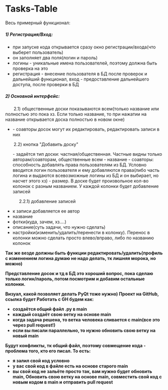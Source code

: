 # Tasks-Table

Весь примерный функционал:
<p><h5>1) Регистрация/Вход:</h5></p>
<ul>
    <li> при запуске кода открывается сразу окно регистрации/входа(что выберет пользователь)</li>
    <li> он заполняет два поля(логин и пароль)</li>
    <li> логины - уникальные имена пользователей, поэтому должна быть проверка на это</li>
    <li> регистрация - внесение пользователя в БД после проверок и дальнейший функционал, вход - предоставление дальнейшего доступа, после проверки в БД</li>
</ul>
<p><h5>2) Основной интерфейс:</h5></p>
    <p style="text-indent: 15px">&nbsp&nbsp&nbsp2.1) общественные доски показываются всем(только название или полностью это пока хз. Если только название, то при нажатии на название открывается доска полностью в новом окне)</p>
    <ul>
    <li>- соавторы досок могут их редактировать, редактировать записи в них</li>
    </ul>
    <p style="text-indent: 15px">&nbsp&nbsp&nbsp2.2) кнопка "Добавить доску"</p>
    <ul>
    - задаётся тип доски: частная/общественная. Частные видны только авторам/соавторам, общественные всем 
    - название
    - соавторы: способность добавлять права пользователям из БД. Условно вводится логин пользователя и ему добавляются права(либо часть логина и выдаются всевозможные логины из БД и он выбирает, но насчет этого хз)
    - размер. В доске будет произвольное кол-во колонок с разным названием. У каждой колонки будет добавление записей
    </ul>
        <p style="text-indent: 20px">&nbsp&nbsp&nbsp&nbsp&nbsp&nbsp2.2.1) добавление записей</p>
    <ul>
    <li> к записи добавляется ее автор</li>
    <li> название</li>
    <li> фотки(куда, зачем, хз....)</li>
    <li> описание(суть задачи, что нужно сделать)</li>
        <li> настройки(изменить/удалить/перенести в колонку). Перенос в колонки можно сделать просто влево/вправо, либо по названию колонок</li>
    </ul>
<b>Так же везде должны быть функции редактировать/удалить(профиль с изменением логина думаю не надо делать, тк лишняя морока, но можно)<b>

<p>Представление досок и тд в БД это хороший вопрос, пока сделаю только логин/пароль, потом посмотрим и добавим остальные колонки.</p>
Визуал, какой позволяет делать PyQt тоже нужно)
Проект на GitHub, ссылка будет
Работать с GH будем как:
    <ul>
        <li> создаётся общий файл .py в main</li>
        <li> каждый создаёт свою ветку на основе main</li>
        <li> когда задача решена, то ветка человека сливается с main(все это через pull request!)</li>
        <li> если вы писали параллельно, то нужно обновить свою ветку на новый main</li>
    </ul>
Будут конфликты, тк общий файл, поэтому совмещение кода - проблема того, кто его писал. То есть:
    <ul style-"list-style-type: none;">
        <li> я залил свой код условно</li>
        <li> у вас свой код в файле есть на основе старого main</li>
<li> вы свой код не зальёте просто так, вам нужно будет обновить main, Обновить свою ветку на основе main, совместить свой код с новым кодом в main и отправить pull request</li>
    </ul>
